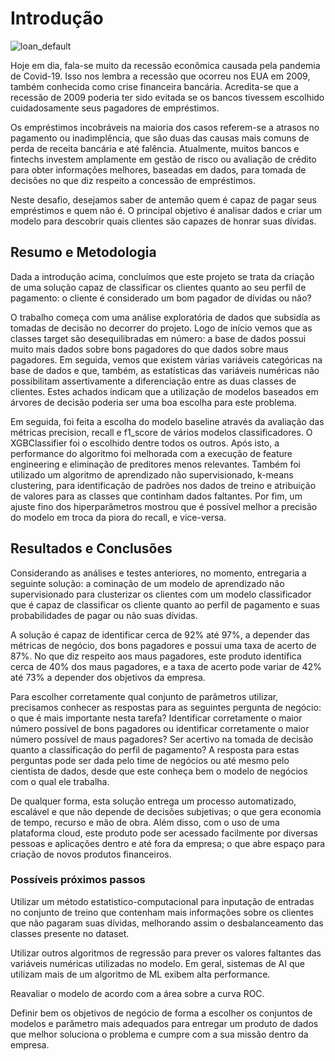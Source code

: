 # Introdução

![loan_default](https://miro.medium.com/max/847/1*f7m92eei7PE8gFyaCQnXMw.jpeg)

Hoje em dia, fala-se muito da recessão econômica causada pela pandemia de Covid-19. Isso nos lembra a recessão que ocorreu nos EUA em 2009, também conhecida como crise financeira bancária. Acredita-se que a recessão de 2009 poderia ter sido evitada se os bancos tivessem escolhido cuidadosamente seus pagadores de empréstimos.

Os empréstimos incobráveis na maioria dos casos referem-se a atrasos no pagamento ou inadimplência, que são duas das causas mais comuns de perda de receita bancária e até falência. Atualmente, muitos bancos e fintechs investem amplamente em gestão de risco ou avaliação de crédito para obter informações melhores, baseadas em dados, para tomada de decisões no que diz respeito a concessão de empréstimos.

Neste desafio, desejamos saber de antemão quem é capaz de pagar seus empréstimos e quem não é. O principal objetivo é analisar dados e criar um modelo para descobrir quais clientes são capazes de honrar suas dívidas.

## Resumo e Metodologia

Dada a introdução acima, concluímos que este projeto se trata da criação de uma solução capaz de classificar os clientes quanto ao seu perfil de pagamento: o cliente é considerado um bom pagador de dívidas ou não?

O trabalho começa com uma análise exploratória de dados que subsidía as tomadas de decisão no decorrer do projeto. Logo de início vemos que as classes target são desequilibradas em número: a base de dados possui muito mais dados sobre bons pagadores do que dados sobre maus pagadores. Em seguida, vemos que existem várias variáveis categóricas na base de dados e que, também, as estatísticas das variáveis numéricas não possibilitam assertivamente a diferenciação entre as duas classes de clientes. Estes achados indicam que a utilização de modelos baseados em árvores de decisão poderia ser uma boa escolha para este problema.

Em seguida, foi feita a escolha do modelo baseline através da avaliação das métricas precision, recall e f1_score de vários modelos classificadores. O XGBClassifier foi o escolhido dentre todos os outros. Após isto, a performance do algoritmo foi melhorada com a execução de feature engineering e eliminação de preditores menos relevantes. Também foi utilizado um algoritmo de aprendizado não supervisionado, k-means clustering, para identificação de padrões nos dados de treino e atribuição de valores para as classes que continham dados faltantes. Por fim, um ajuste fino dos hiperparâmetros mostrou que é possível melhor a precisão do modelo em troca da piora do recall, e vice-versa. 

## Resultados e Conclusões

Considerando as análises e testes anteriores, no momento, entregaria a seguinte solução: a cominação de um modelo de aprendizado não supervisionado para clusterizar os clientes com um modelo classificador que é capaz de classificar os cliente quanto ao perfil de pagamento e suas probabilidades de pagar ou não suas dívidas.

A solução é capaz de identificar cerca de 92% até 97%, a depender das métricas de negócio, dos bons pagadores e possui uma taxa de acerto de 87%. No que diz respeito aos maus pagadores, este produto identifica cerca de 40% dos maus pagadores, e a taxa de acerto pode variar de 42% até 73% a depender dos objetivos da empresa.

Para escolher corretamente qual conjunto de parâmetros utilizar, precisamos conhecer as respostas para as seguintes pergunta de negócio: o que é mais importante nesta tarefa? Identificar corretamente o maior número possível de bons pagadores ou identificar corretamente o maior número possível de maus pagadores? Ser acertivo na tomada de decisão quanto a classificação do perfil de pagamento? A resposta para estas perguntas pode ser dada pelo time de negócios ou até mesmo pelo cientista de dados, desde que este conheça bem o modelo de negócios com o qual ele trabalha.

De qualquer forma, esta solução entrega um processo automatizado, escalável e que não depende de decisões subjetivas; o que gera economia de tempo, recurso e mão de obra. Além disso, com o uso de uma plataforma cloud, este produto pode ser acessado facilmente por diversas pessoas e aplicações dentro e até fora da empresa; o que abre espaço para criação de novos produtos financeiros.

### Possíveis próximos passos

Utilizar um método estatistico-computacional para inputação de entradas no conjunto de treino que contenham mais informações sobre os clientes que não pagaram suas dívidas, melhorando assim o desbalanceamento das classes presente no dataset.

Utilizar outros algoritmos de regressão para prever os valores faltantes das variáveis numéricas utilizadas no modelo. Em geral, sistemas de AI que utilizam mais de um algoritmo de ML exibem alta performance.

Reavaliar o modelo de acordo com a área sobre a curva ROC.

Definir bem os objetivos de negócio de forma a escolher os conjuntos de modelos e parâmetro mais adequados para entregar um produto de dados que melhor soluciona o problema e cumpre com a sua missão dentro da empresa.

